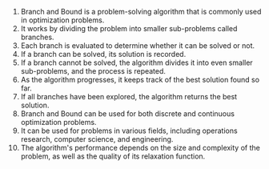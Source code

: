 

1. Branch and Bound is a problem-solving algorithm that is commonly used in optimization problems.
2. It works by dividing the problem into smaller sub-problems called branches.
3. Each branch is evaluated to determine whether it can be solved or not.
4. If a branch can be solved, its solution is recorded.
5. If a branch cannot be solved, the algorithm divides it into even smaller sub-problems, and the process is repeated.
6. As the algorithm progresses, it keeps track of the best solution found so far.
7. If all branches have been explored, the algorithm returns the best solution.
8. Branch and Bound can be used for both discrete and continuous optimization problems.
9. It can be used for problems in various fields, including operations research, computer science, and engineering.
10. The algorithm's performance depends on the size and complexity of the problem, as well as the quality of its relaxation function.